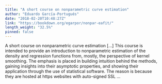 ```yaml
---
title: "A short course on nonparametric curve estimation"
author: "Eduardo García-Portugués"
date: "2018-02-20T10:48:27Z"
link: "https://bookdown.org/egarpor/nonpar-eafit/"
length_weight: "32.5%"
pinned: false
---
```


A short course on nonparametric curve estimation [...] This course is intended to provide an introduction to nonparametric estimation of the density and regression functions from, mostly, the perspective of kernel smoothing. The emphasis is placed in building intuition behind the methods, gaining insights into their asymptotic properties, and showing their application through the use of statistical software. The reason is because they are hosted at https websites with auto-signed SSL ...
